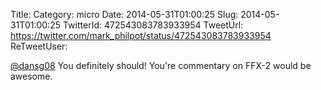 Title: 
Category: micro
Date: 2014-05-31T01:00:25
Slug: 2014-05-31T01:00:25
TwitterId: 472543083783933954
TweetUrl: https://twitter.com/mark_philpot/status/472543083783933954
ReTweetUser: 

[@dansg08](https://twitter.com/dansg08) You definitely should! You're commentary on FFX-2 would be awesome.